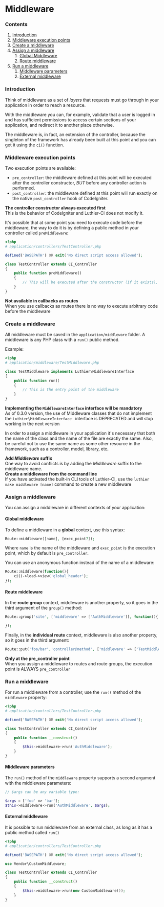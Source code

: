 [//]: # ([author] Anderson Salas, translated by Julio Cedeño)
[//]: # ([meta_description] Explore the concept of Middleware that Luthier-CI introduces into your CodeIgniter applications and learn to use it with practical examples)

# Middleware

### Contents

1. [Introduction](#introduction)
2. [Middleware execution points](#middleware-execution-points)
3. [Create a middleware](#create-a-middleware)
4. [Assign a middleware](#assign-a-middleware)
   1. [Global Middleware](#global-middleware)
   2. [Route middleware](#route-middleware)
5. [Run a middleware](#run-a-middleware)
   1. [Middleware parameters](#middleware-parameters)
   2. [External middleware](#external-middleware)

### <a name="introduction"></a> Introduction

Think of middleware as a set of _layers_ that requests must go through in your application in order to reach a resource.

With the middleware you can, for example, validate that a user is logged in and has sufficient permissions to access certain sections of your application, and redirect it to another place otherwise.

The middleware is, in fact, an extension of the controller, because the singleton of the framework has already been built at this point and you can get it using the `ci()` function.

### <a name="middleware-execution-points"></a> Middleware execution points

Two execution points are available:

* `pre_controller`: the middleware defined at this point will be executed after the controller constructor, _BUT_ before any controller action is performed.
* `post_controller`: the middleware defined at this point will run exactly on the native `post_controller` hook of CodeIgniter.

<div class="alert alert-warning">
    <i class="fa fa-warning" aria-hidden="true"></i>
    <strong>The controller constructor always executed first</strong>
    <br />
    This is the behavior of CodeIgniter and Luthier-CI does not modify it.
</div>

It's possible that at some point you need to execute code before the middleware, the way to do it is by defining a public method in your controller called `preMiddleware`:

```php
<?php
# application/controllers/TestController.php

defined('BASEPATH') OR exit('No direct script access allowed');

class TestController extends CI_Controller
{
    public function preMiddleware()
    {
        // This will be executed after the constructor (if it exists), but before the middleware
    }
}
```

<div class="alert alert-warning">
    <i class="fa fa-warning" aria-hidden="true"></i>
    <strong>Not available in callbacks as routes</strong>
    <br />
    When you use callbacks as routes there is no way to execute arbitrary code before the middleware
</div>

### <a name="create-a-middleware"></a> Create a middleware

All middleware must be saved in the `application/middleware` folder. A middleware is any PHP class with a `run()` public method.

Example:

```php
<?php
# application/middleware/TestMiddleware.php

class TestMiddleware implements Luthier\MiddlewareInterface
{
    public function run()
    {
        // This is the entry point of the middleware
    }
}
```

<div class="alert alert-warning">
    <i class="fa fa-warning" aria-hidden="true"></i>
    <strong>Implementing the <code>MiddlewareInterface</code> interface will be mandatory</strong>
    <br />
    As of 0.3.0 version, the use of Middleware classes that do not implement the <code>Luthier\MiddlewareInterface </code> interface is DEPRECATED and will stop working in the next version</div>

In order to assign a middleware in your application it's necessary that both the name of the class and the name of the file are exactly the same. Also, be careful not to use the same name as some other resource in the framework, such as a controller, model, library, etc.

<div class="alert alert-success">
    <i class="fa fa-check" aria-hidden="true"></i>
    <strong>Add <em>Middleware</em> suffix</strong>
    <br />
    One way to avoid conflicts is by adding the <em>Middleware</em> suffix to the middleware name.
</div>

<div class="alert alert-success">
    <i class="fa fa-check" aria-hidden="true"></i>
    <strong>Create a middleware from the command line</strong>
    <br />
    If you have activated the built-in CLI tools of Luthier-CI, use the <code>luthier make middleware [name]</code> command to create a new middleware
</div>

### <a name="assign-a-middleware"></a> Assign a middleware

You can assign a middleware in different contexts of your application:

#### <a name="global-middleware"></a> Global middleware

To define a middleware in a **global** context, use this syntax:

```php
Route::middleware([name], [exec_point?]);
```

Where `name` is the name of the middleware and `exec_point` is the execution point, which by default is `pre_controller`.

You can use an anonymous function instead of the name of a middleware:

```php
Route::middleware(function(){
    ci()->load->view('global_header');
});
```

#### <a name="route-middleware"></a> Route middleware

In the **route group** context, middleware is another property, so it goes in the third argument of the `group()` method:

```php
Route::group('site', ['middleware' => ['AuthMiddleware']], function(){

});
```

Finally, in the **individual route** context, middleware is also another property, so it goes in the third argument:

```php
Route::put('foo/bar','controller@method', ['middleware' => ['TestMiddleware']]);
```

<div class="alert alert-warning">
    <i class="fa fa-warning" aria-hidden="true"></i>
    <strong>Only at the pre_controller point</strong>
    <br />
    When you assign a middleware to routes and route groups, the execution point is ALWAYS <code>pre_controller</code>
</div>

### <a name="run-a-middleware"></a> Run a middleware

For run a middleware from a controller, use the `run()` method of the `middleware` property:

```php
<?php
# application/controllers/TestController.php

defined('BASEPATH') OR exit('No direct script access allowed');

class TestController extends CI_Controller
{
    public function __construct()
    {
        $this->middleware->run('AuthMiddleware');
    }
}
```

#### <a name="middleware-parameters"></a> Middleware parameters

The `run()` method of the `middleware` property supports a second argument with the middleware parameters:

```php
// $args can be any variable type:

$args = ['foo' => 'bar'];
$this->middleware->run('AuthMiddleware', $args);
````

#### <a name="external-middleware"></a> External middleware

It is possible to run middleware from an external class, as long as it has a public method called `run()`

```php
<?php
# application/controllers/TestController.php

defined('BASEPATH') OR exit('No direct script access allowed');

use Vendor\CustomMiddleware;

class TestController extends CI_Controller
{
    public function __construct()
    {
        $this->middleware->run(new CustomMiddleware());
    }
}
```
